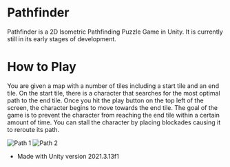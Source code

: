 # Pathfinder
Pathfinder is a 2D Isometric Pathfinding Puzzle Game in Unity. It is currently still in its early stages of development.

# How to Play
You are given a map with a number of tiles including a start tile and an end tile. 
On the start tile, there is a character that searches for the most optimal path to the end tile. 
Once you hit the play button on the top left of the screen, the character begins to move towards the end tile. 
The goal of the game is to prevent the character from reaching the end tile within a certain amount of time. 
You can stall the character by placing blockades causing it to reroute its path.

![Path 1](https://github.com/JasonLandis/Pathfinder/assets/100310833/892d6c3d-4873-400d-9bb0-73165e48a6cc)
![Path 2](https://github.com/JasonLandis/Pathfinder/assets/100310833/cb38375c-0b5f-488d-bda2-b913f4e45517)
- Made with Unity version 2021.3.13f1
